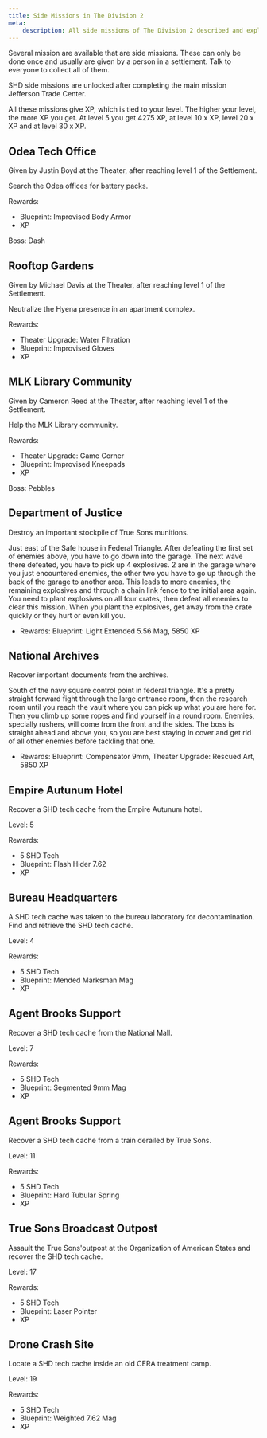 ```yaml
---
title: Side Missions in The Division 2
meta:
    description: All side missions of The Division 2 described and explained.
---
```


Several mission are available that are side missions. These can only be done once and usually are given by a person in a settlement. Talk to everyone to collect all of them.

SHD side missions are unlocked after completing the main mission Jefferson Trade Center.

All these missions give XP, which is tied to your level. The higher your level, the more XP you get. At level 5 you get 4275 XP, at level 10 x XP, level 20 x XP and at level 30 x XP. 

## Odea Tech Office

Given by Justin Boyd at the Theater, after reaching level 1 of the Settlement.

Search the Odea offices for battery packs.

Rewards:
- Blueprint: Improvised Body Armor
- XP

Boss: Dash

## Rooftop Gardens

Given by Michael Davis at the Theater, after reaching level 1 of the Settlement.

Neutralize the Hyena presence in an apartment complex.

Rewards:
- Theater Upgrade: Water Filtration
- Blueprint: Improvised Gloves
- XP

## MLK Library Community

Given by Cameron Reed at the Theater, after reaching level 1 of the Settlement.

Help the MLK Library community.

Rewards:
- Theater Upgrade: Game Corner
- Blueprint: Improvised Kneepads
- XP

Boss: Pebbles

## Department of Justice

Destroy an important stockpile of True Sons munitions.

Just east of the Safe house in Federal Triangle. After defeating the first set of enemies above, you have to go down into the garage. The next wave there defeated, you have to pick up 4 explosives. 2 are in the garage where you just encountered enemies, the other two you have to go up through the back of the garage to another area. This leads to more enemies, the remaining explosives and through a chain link fence to the initial area again. You need to plant explosives on all four crates, then defeat all enemies to clear this mission. When you plant the explosives, get away from the crate quickly or they hurt or even kill you.

- Rewards: Blueprint: Light Extended 5.56 Mag, 5850 XP

## National Archives

Recover important documents from the archives.

South of the navy square control point in federal triangle. It's a pretty straight forward fight through the large entrance room, then the research room until you reach the vault where you can pick up what you are here for. Then you climb up some ropes and find yourself in a round room. Enemies, specially rushers, will come from the front and the sides. The boss is straight ahead and above you, so you are best staying in cover and get rid of all other enemies before tackling that one. 

- Rewards: Blueprint: Compensator 9mm, Theater Upgrade: Rescued Art, 5850 XP

## Empire Autunum Hotel

Recover a SHD tech cache from the Empire Autunum hotel.

Level: 5

Rewards:
- 5 SHD Tech
- Blueprint: Flash Hider 7.62
- XP

## Bureau Headquarters

A SHD tech cache was taken to the bureau laboratory for decontamination. Find and retrieve the SHD tech cache.

Level: 4

Rewards:
- 5 SHD Tech
- Blueprint: Mended Marksman Mag
- XP

## Agent Brooks Support

Recover a SHD tech cache from the National Mall.

Level: 7

Rewards:
- 5 SHD Tech
- Blueprint: Segmented 9mm Mag
- XP

## Agent Brooks Support

Recover a SHD tech cache from a train derailed by True Sons.

Level: 11

Rewards:
- 5 SHD Tech
- Blueprint: Hard Tubular Spring
- XP

## True Sons Broadcast Outpost

Assault the True Sons'outpost at the Organization of American States and recover the SHD tech cache.

Level: 17

Rewards:
- 5 SHD Tech
- Blueprint: Laser Pointer
- XP

## Drone Crash Site

Locate a SHD tech cache inside an old CERA treatment camp.

Level: 19

Rewards:
- 5 SHD Tech
- Blueprint: Weighted 7.62 Mag
- XP


